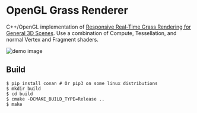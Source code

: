 # OpenGL Grass Renderer
C++/OpenGL implementation of [Responsive Real-Time Grass Rendering for General 3D Scenes](https://www.cg.tuwien.ac.at/research/publications/2017/JAHRMANN-2017-RRTG/JAHRMANN-2017-RRTG-draft.pdf). Use a combination of Compute, Tessellation, and normal Vertex and Fragment shaders.

![demo image](image.gif)

## Build
``` shell
$ pip install conan # Or pip3 on some linux distributions
$ mkdir build
$ cd build
$ cmake -DCMAKE_BUILD_TYPE=Release ..
$ make
```
